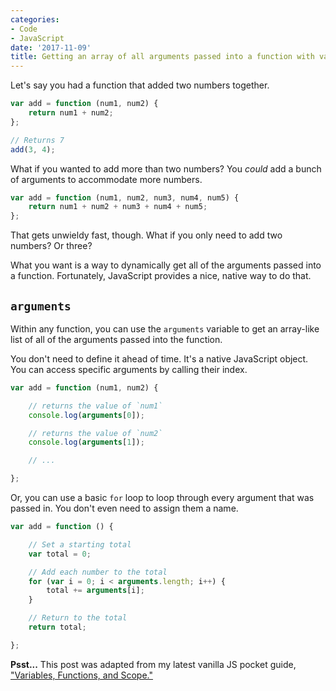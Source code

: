```yaml
---
categories:
- Code
- JavaScript
date: '2017-11-09'
title: Getting an array of all arguments passed into a function with vanilla JavaScript
---
```


Let's say you had a function that added two numbers together.

```js
var add = function (num1, num2) {
    return num1 + num2;
};

// Returns 7
add(3, 4);
```

What if you wanted to add more than two numbers? You *could* add a bunch of arguments to accommodate more numbers.

```js
var add = function (num1, num2, num3, num4, num5) {
    return num1 + num2 + num3 + num4 + num5;
};
```

That gets unwieldy fast, though. What if you only need to add two numbers? Or three?

What you want is a way to dynamically get all of the arguments passed into a function. Fortunately, JavaScript provides a nice, native way to do that.

## `arguments`

Within any function, you can use the `arguments` variable to get an array-like list of all of the arguments passed into the function.

You don't need to define it ahead of time. It's a native JavaScript object. You can access specific arguments by calling their index.

```javascript
var add = function (num1, num2) {

	// returns the value of `num1`
	console.log(arguments[0]);

	// returns the value of `num2`
	console.log(arguments[1]);

	// ...

};
```

Or, you can use a basic `for` loop to loop through every argument that was passed in. You don't even need to assign them a name.

```javascript
var add = function () {

	// Set a starting total
	var total = 0;

	// Add each number to the total
	for (var i = 0; i < arguments.length; i++) {
		total += arguments[i];
	}

	// Return to the total
	return total;

};
```

**Psst...** This post was adapted from my latest vanilla JS pocket guide, ["Variables, Functions, and Scope."](/guides/variables-functions-and-scope/)